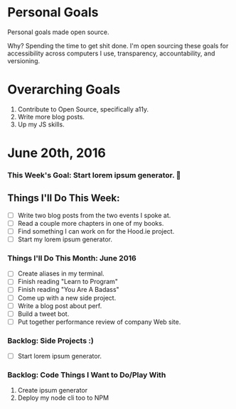 Personal Goals
==============

Personal goals made open source.

Why? Spending the time to get shit done. I'm open sourcing these goals for accessibility across computers I use, transparency, accountability, and versioning.

# Overarching Goals
1. Contribute to Open Source, specifically a11y.
2. Write more blog posts.
3. Up my JS skills.

# June 20th, 2016

### This Week's Goal: Start lorem ipsum generator. :hammer:

## Things I'll Do This Week:
- [ ] Write two blog posts from the two events I spoke at. 
- [ ] Read a couple more chapters in one of my books.
- [ ] Find something I can work on for the Hood.ie project.
- [ ] Start my lorem ipsum generator.

### Things I'll Do This Month: June 2016
- [ ] Create aliases in my terminal.
- [ ] Finish reading "Learn to Program"
- [ ] Finish reading "You Are A Badass"
- [ ] Come up with a new side project.
- [ ] Write a blog post about perf.
- [ ] Build a tweet bot.
- [ ] Put together performance review of company Web site.

### Backlog: Side Projects :)
- [ ] Start lorem ipsum generator.

### Backlog: Code Things I Want to Do/Play With
1. Create ipsum generator
2. Deploy my node cli too to NPM
